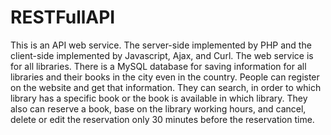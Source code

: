# RESTFullAPI
This  is an API web service. The server-side implemented by PHP and the client-side implemented by Javascript, Ajax, and Curl. The web service is for all libraries. There is a MySQL database for saving information for all libraries and their books in the city even in the country. People can register on the website and get that information. They can search, in order to which library has a specific book or the book is available in which library.  They also can reserve a book, base on the library working hours, and cancel, delete or edit the reservation only 30 minutes before the reservation time.
